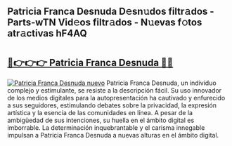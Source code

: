 ## Patricia Franca Desnuda D𝚎sn𝚞dos filtr𝚊dos - Parts-wTN Vid𝚎os filtr𝚊dos - N𝚞evas f𝚘tos atr𝚊ctivas hF4AQ

# <h2><a href="http://mb1dwmm.tromn.icu/?c=Patricia+Franca+Desnuda">🔗👉👉👉 Patricia Franca Desnuda 🔗🔗</a></h2>

[![Patricia Franca Desnuda nuevo](https://i.imgur.com/pEAQMta.gif)](http://mb1dwmm.tromn.icu/?c=Patricia+Franca+Desnuda)
Patricia Franca Desnuda, un individuo complejo y estimulante, se resiste a la descripción fácil. Su uso innovador de los medios digitales para la autopresentación ha cautivado y enfurecido a sus seguidores, estimulando debates sobre la privacidad, la expresión artística y la esencia de las comunidades en línea. A pesar de la ambigüedad de sus intenciones, su huella en el ámbito digital es imborrable. La determinación inquebrantable y el carisma innegable impulsan a Patricia Franca Desnuda a nuevas alturas en el ámbito digital.
